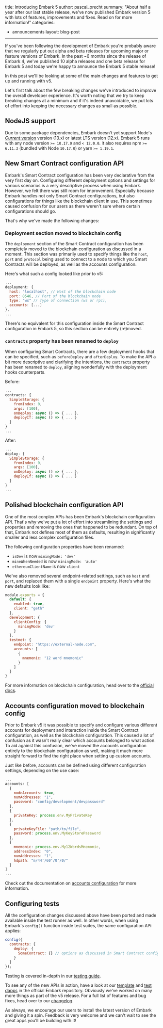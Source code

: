 title: Introducing Embark 5
author: pascal_precht
summary: "About half a year after our last stable release, we've now published Embark version 5 with lots of features, improvements and fixes. Read on for more information!"
categories:
  - announcements
layout: blog-post
---

If you've been following the development of Embark you're probably aware that we regularly put out alpha and beta releases for upcoming major or feature versions of Embark. In the past ~6 months since the release of Embark 4, we've published 10 alpha releases and one beta release for Embark 5 and today we're happy to announce the Embark 5 stable release!

In this post we'll be looking at some of the main changes and features to get up and running with v5.

Let's first talk about the few breaking changes we've introduced to improve the overall developer experience. It's worth noting that we try to keep breaking changes at a minimum and if it's indeed unavoidable, we put lots of effort into keeping the necessary changes as small as possible.

## NodeJS support

Due to some package dependencies, Embark doesn't yet support Node's [*Current* version](https://nodejs.org/en/about/releases/) version (13.x) or latest LTS version (12.x). Embark 5 runs with any node version `>= 10.17.0` and `< 12.0.0`. It also requires npm `>= 6.11.3` (bundled with Node `10.17.0`) or yarn `>= 1.19.1`.

## New Smart Contract configuration API

Embark's Smart Contract configuration has been very declarative from the very first day on. Configuring different deployment options and settings for various scenarios is a very descriptive process when using Embark. However, we felt there was still room for improvement. Especially because Embark handles not only Smart Contract configurations, but also configurations for things like the blockchain client in use. This sometimes caused confusion for our users as there weren't sure where certain configurations should go.

That's why we've made the following changes:

### Deployment section moved to blockchain config

The `deployment` section of the Smart Contract configuration has been completely moved to the blockchain configuration as discussed in a moment. This section was primarily used to specify things like the `host`, `port` and `protocol` being used to connect to a node to which you Smart Contracts will be deployed, as well as the accounts configuration.

Here's what such a config looked like prior to v5:

```js
...
deployment: {
  host: "localhost", // Host of the blockchain node
  port: 8546, // Port of the blockchain node
  type: "ws" // Type of connection (ws or rpc),
  accounts: [...]
},
...
```

There's no equivalent for this configuration inside the Smart Contract configuration in Embark 5, so this section can be entirely (re)moved.

### `contracts` property has been renamed to `deploy`

When configuring Smart Contracts, there are a few deployment hooks that can be specified, such as `beforeDeploy` and `afterDeploy`. To make the API a bit more descriptive and clarifying the intentions, the `contracts` property has been renamed to `deploy`, aligning wonderfully with the deployment hooks counterparts.

Before:

```js
...
contracts: {
  SimpleStorage: {
    fromIndex: 0,
    args: [100],
    onDeploy: async () => { ... },
    deployIf: async () => { ... }
  }
}
...
```

After:

```js
...
deploy: {
  SimpleStorage: {
    fromIndex: 0,
    args: [100],
    onDeploy: async () => { ... },
    deployIf: async () => { ... }
  }
}
...
```

## Polished blockchain configuration API

One of the most conplex APIs has been Embark's blockchain configuration API. That's why we've put a lot of effort into streamlining the settings and properties and removing the ones that happened to be redundant. On top of that, Embark not defines most of them as defaults, resulting in significantly smaller and less complex configuration files.

The following configuration properties have been renamed:

- `isDev` is now `miningMode: 'dev'`
- `mineWhenNeeded` is now `miningMode: 'auto'`
- `ethereumClientName` is now `client`

We've also removed several endpoint-related settings, such as `host` and `port`, and replaced them with a single `endpoint` property. Here's what the new defaults look like:

```js
module.exports = {
  default: {
    enabled: true,
    client: "geth"
  },
  development: {
    clientConfig: {
      miningMode: 'dev'
    }
  },
  testnet: {
    endpoint: "https://external-node.com",
    accounts: [
      {
        mnemonic: "12 word mnemonic"
      }
    ]
  }
}
```

For more information on blockchain configuration, head over to the [official docs](/docs/blockchain_configuration.html).

## Accounts configuration moved to blockchain config

Prior to Embark v5 it was possible to specify and configure various different accounts for deployment and interaction inside the Smart Contract configuration, as well as the blockchain configuration. This caused a lot of confusion as it wasn't really clear which accounts belonged to what action. To aid against this confusion, we've moved the accounts configuration entirely to the blockchain configuration as well, making it much more straight forward to find the right place when setting up custom accounts.

Just like before, accounts can be defined using different configuration settings, depending on the use case:

```js
...
accounts: [
  {
    nodeAccounts: true,
    numAddresses: "1",
    password: "config/development/devpassword"
  },
  {
    privateKey: process.env.MyPrivateKey
  },
  {
    privateKeyFile: "path/to/file",
    password: process.env.MyKeyStorePassword
  },
  {
    mnemonic: process.env.My12WordsMnemonic,
    addressIndex: "0",
    numAddresses: "1",
    hdpath: "m/44'/60'/0'/0/"
  }
]
...
```

Check out the documentation on [accounts configuration](/docs/blockchain_accounts_configuration.html) for more information.

## Configuring tests

All the configuration changes discussed above have been ported and made available inside the test runner as well. In other words, when using Embark's `config()` function inside test suites, the same configuration APi applies:

```javascript
config({
  contracts: {
    deploy: {
      SomeContract: {} // options as discussed in Smart Contract configuration guide
    }
  }
});
```

Testing is covered in-depth in our [testing guide](/docs/contracts_testing.html).

To see any of the new APIs in action, have a look at our [template](https://github.com/embark-framework/embark/tree/ba0d6d17f30018d8258c65d85f17bea100c3ad0a/dapps/templates) and [test dapps](https://github.com/embark-framework/embark/tree/ba0d6d17f30018d8258c65d85f17bea100c3ad0a/dapps/tests) in the official Embark repository. Obviously we've worked on many more things as part of the v5 release. For a full list of features and bug fixes, head over to our [changelog](https://github.com/embark-framework/embark/blob/master/CHANGELOG.md#500-2020-01-07).

As always, we encourage our users to install the latest version of Embark and giving it a spin. Feedback is very welcome and we can't wait to see the great apps you'll be building with it!
